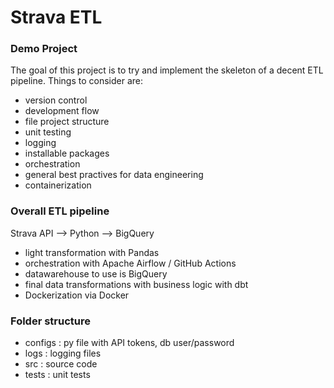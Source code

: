 # Strava ETL

### Demo Project

The goal of this project is to try and implement the skeleton of a decent ETL pipeline. Things to consider are:
- version control
- development flow
- file project structure
- unit testing
- logging
- installable packages
- orchestration
- general best practives for data engineering 
- containerization

### Overall ETL pipeline
Strava API --> Python --> BigQuery
- light transformation with Pandas
- orchestration with Apache Airflow / GitHub Actions
- datawarehouse to use is BigQuery 
- final data transformations with business logic with dbt
- Dockerization via Docker

### Folder structure
- configs : py file with API tokens, db user/password
- logs : logging files
- src : source code
- tests : unit tests
